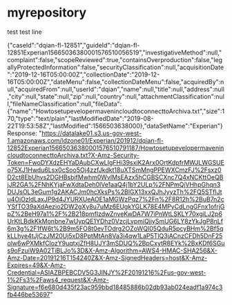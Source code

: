 # myrepository

test test line

{"caseId":"dqian-fl-12851","guideId":"dqian-fl-12851Experian15665036380001576510056519","investigativeMethod":null,"complaint":false,"scopeReviewed":true,"containsOverproduction":false,"legallyProtectedInformation":false,"securityClassification":null,"acquisitionDate":"2019-12-16T05:00:00Z","collectionDate":"2019-12-16T05:00:00Z","dateMenu":false,"collectionDateMenu":false,"acquiredBy":null,"acquiredFrom":null,"userId":"dqian","name":null,"title":null,"address":null,"city":null,"state":null,"zip":null,"country":null,"attachmentClassification":null,"fileNameClassification":null,"fileData":{"name":"HowtosetupevelopermavenincloudtoconnecttoArchiva.txt","size":170,"type":"text/plain","lastModifiedDate":"2019-08-22T19:53:58Z","lastModified":1566503638000},"dataSetName":"Experian"}
Response:
"https://datalake01.s3.us-gov-west-1.amazonaws.com/ldzone01/Experian/201912/dqian-fl-12852Experian15665036380001576510791187/HowtosetupevelopermavenincloudtoconnecttoArchiva.txt?X-Amz-Security-Token=FwoDYXdzEHYaDAubCXwLIgFHi39sxiK2Arx0OrtKdpfrMWJLWGSUEo75XJ1Hwdu6Lsx0cSoo5Oj4zzfJkdkt18uXTSmMngPPEWXCmzFJ%2Fsxz0D2ct8EbUhvs2DGHBsbjfMwhm0WvlMsEAzx5hCGBSCXnc7Q4xNCKttOeQBjJR2GA%2FNhKYjaFwXdtaDeh0lVe1aaQ4j1bY2ULp%2FNPmQjVHhpGhqn3DUJsOL3eGum1g2AKACJm0hcXksPs%2BlGX13xxQJhJyyzTh%2FQ5STfIJtu4OiOzldLaxJP9d4JYURXUeAOE1aMGWzPqz7%2Fn%2F8R12h%2BuB7n2cYSfTO39aXdAezio2DW2gXy8u7uMz6EUgkYGLK78E4MPyCdLngGFnx1ofrjGpZ%2BeH97a1%2F%2B218pmflzdwZnveKwDA7W7iPnWtLSKLY70xgiLJ2p6UrKtLBdkKkMonbne7wUypQE1YDhz0VzcjLvpmiQjjySmUG6LY8zYkJgP8nLf6m3g%2F1fW6t%2B9m5FO8t0evTOdrg2OZoWQI05QduR5pcyBHm%2Bf5qkLLhye4tJjCzJM20Uj5xD8PptMtAn8Va3i4qw1LaP5TlQ3jACnzCFDh5DnF25olw6wPXMkfCIozY9uqtxjZfH8UJY3mSDUQ%2BpCxytR8EYk%2BxKDf6SGus9oFzuiW9A02TiBLJo%3D&X-Amz-Algorithm=AWS4-HMAC-SHA256&X-Amz-Date=20191216T154240Z&X-Amz-SignedHeaders=host&X-Amz-Expires=49&X-Amz-Credential=ASIAZBPEBCDV5G3JINJY%2F20191216%2Fus-gov-west-1%2Fs3%2Faws4_request&X-Amz-Signature=f6e680d435f23ac959bbd18485886b02db93ab024eadf1a974c3fb446be53697"
